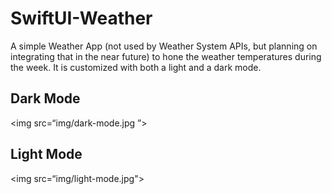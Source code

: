 # SwiftUI-Weather
A simple Weather App (not used by Weather System APIs, but planning on integrating that in the near future) to hone the weather temperatures during the week. It is customized with both a light and a dark mode.  

## Dark Mode
<img src=“img/dark-mode.jpg ”>                                                                         


                                                                                                         
## Light Mode
<img src=“img/light-mode.jpg"> 
                                                                                                         
